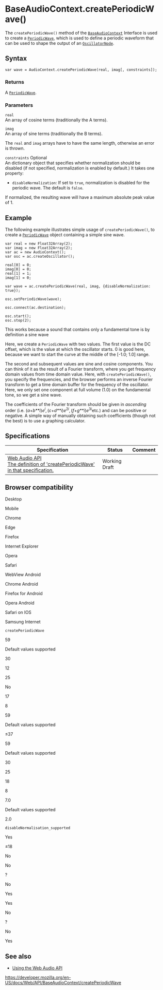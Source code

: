 # BaseAudioContext.createPeriodicWave()

The `createPeriodicWave()` method of the [`BaseAudioContext`](../baseaudiocontext) Interface is used to create a [`PeriodicWave`](../periodicwave), which is used to define a periodic waveform that can be used to shape the output of an [`OscillatorNode`](../oscillatornode).

## Syntax

    var wave = AudioContext.createPeriodicWave(real, imag[, constraints]);

### Returns

A [`PeriodicWave`](../periodicwave).

### Parameters

`real`  
An array of cosine terms (traditionally the A terms).

`imag`  
An array of sine terms (traditionally the B terms).

The `real` and `imag` arrays have to have the same length, otherwise an error is thrown.

`constraints` <span class="badge inline optional">Optional</span>  
An dictionary object that specifies whether normalization should be disabled (if not specified, normalization is enabled by default.) It takes one property:

- `disableNormalization`: If set to `true`, normalization is disabled for the periodic wave. The default is `false`.

If normalized, the resulting wave will have a maximum absolute peak value of 1.

## Example

The following example illustrates simple usage of `createPeriodicWave()`, to create a [`PeriodicWave`](../periodicwave) object containing a simple sine wave.

    var real = new Float32Array(2);
    var imag = new Float32Array(2);
    var ac = new AudioContext();
    var osc = ac.createOscillator();

    real[0] = 0;
    imag[0] = 0;
    real[1] = 1;
    imag[1] = 0;

    var wave = ac.createPeriodicWave(real, imag, {disableNormalization: true});

    osc.setPeriodicWave(wave);

    osc.connect(ac.destination);

    osc.start();
    osc.stop(2);

This works because a sound that contains only a fundamental tone is by definition a sine wave

Here, we create a `PeriodicWave` with two values. The first value is the DC offset, which is the value at which the oscillator starts. 0 is good here, because we want to start the curve at the middle of the \[-1.0; 1.0\] range.

The second and subsequent values are sine and cosine components. You can think of it as the result of a Fourier transform, where you get frequency domain values from time domain value. Here, with `createPeriodicWave()`, you specify the frequencies, and the browser performs an inverse Fourier transform to get a time domain buffer for the frequency of the oscillator. Here, we only set one component at full volume (1.0) on the fundamental tone, so we get a sine wave.

The coefficients of the Fourier transform should be given in _ascending_ order (i.e. (_a_+_b\*\*i_)_e_<sup>_i_</sup>, (_c_+_d\*\*i_)_e_<sup>2*i*</sup>, (_f_+_g\*\*i_)_e_<sup>3*i*</sup>etc.) and can be positive or negative. A simple way of manually obtaining such coefficients (though not the best) is to use a graphing calculator.

## Specifications

<table><thead><tr class="header"><th>Specification</th><th>Status</th><th>Comment</th></tr></thead><tbody><tr class="odd"><td><a href="https://webaudio.github.io/web-audio-api/#dom-baseaudiocontext-createperiodicwave">Web Audio API<br />
<span class="small">The definition of 'createPeriodicWave' in that specification.</span></a></td><td><span class="spec-wd">Working Draft</span></td><td></td></tr></tbody></table>

## Browser compatibility

Desktop

Mobile

Chrome

Edge

Firefox

Internet Explorer

Opera

Safari

WebView Android

Chrome Android

Firefox for Android

Opera Android

Safari on IOS

Samsung Internet

`createPeriodicWave`

59

Default values supported

30

12

25

No

17

8

59

Default values supported

≤37

59

Default values supported

30

25

18

8

7.0

Default values supported

2.0

`disableNormalisation_supported`

Yes

≤18

No

No

?

No

Yes

Yes

No

?

No

Yes

## See also

- [Using the Web Audio API](../web_audio_api/using_web_audio_api)

<a href="https://developer.mozilla.org/en-US/docs/Web/API/BaseAudioContext/createPeriodicWave" class="_attribution-link">https://developer.mozilla.org/en-US/docs/Web/API/BaseAudioContext/createPeriodicWave</a>
